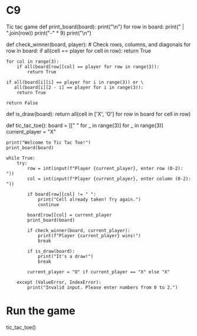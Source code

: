 # C9
Tic tac game
def print_board(board):
    print("\n")
    for row in board:
        print(" | ".join(row))
        print("-" * 9)
    print("\n")


def check_winner(board, player):
    # Check rows, columns, and diagonals
    for row in board:
        if all(cell == player for cell in row):
            return True

    for col in range(3):
        if all(board[row][col] == player for row in range(3)):
            return True

    if all(board[i][i] == player for i in range(3)) or \
       all(board[i][2 - i] == player for i in range(3)):
        return True

    return False


def is_draw(board):
    return all(cell in ['X', 'O'] for row in board for cell in row)


def tic_tac_toe():
    board = [[" " for _ in range(3)] for _ in range(3)]
    current_player = "X"

    print("Welcome to Tic Tac Toe!")
    print_board(board)

    while True:
        try:
            row = int(input(f"Player {current_player}, enter row (0-2): "))
            col = int(input(f"Player {current_player}, enter column (0-2): "))

            if board[row][col] != " ":
                print("Cell already taken! Try again.")
                continue

            board[row][col] = current_player
            print_board(board)

            if check_winner(board, current_player):
                print(f"Player {current_player} wins!")
                break

            if is_draw(board):
                print("It's a draw!")
                break

            current_player = "O" if current_player == "X" else "X"

        except (ValueError, IndexError):
            print("Invalid input. Please enter numbers from 0 to 2.")


# Run the game
tic_tac_toe()

